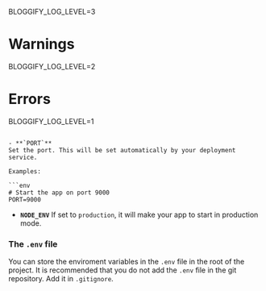 
   BLOGGIFY_LOG_LEVEL=3

   # Warnings
   BLOGGIFY_LOG_LEVEL=2

   # Errors
   BLOGGIFY_LOG_LEVEL=1
   ```

 - **`PORT`**
   Set the port. This will be set automatically by your deployment service.

   Examples:

   ```env
   # Start the app on port 9000
   PORT=9000
   ```

 - **`NODE_ENV`**
   If set to `production`, it will make your app to start in production mode.

### The `.env` file

You can store the enviroment variables in the `.env` file in the root of the project. It is recommended that you do not add the `.env` file in the git repository. Add it in `.gitignore`.
